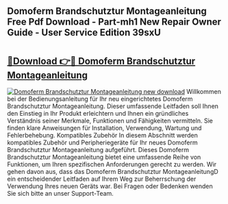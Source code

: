 ## Domoferm Brandschutztur Montageanleitung Free Pdf Download - Part-mh1 New Repair Owner Guide - User Service Edition 39sxU

# <h2><a href="http://df8bzu.blite.top/?on=Domoferm+Brandschutztur+Montageanleitung">🔗Download 👉🔴 Domoferm Brandschutztur Montageanleitung</a></h2>

[![Domoferm Brandschutztur Montageanleitung new download](https://i.imgur.com/lujVjoI.png)](http://df8bzu.blite.top/?on=Domoferm+Brandschutztur+Montageanleitung)
Willkommen bei der Bedienungsanleitung für Ihr neu eingerichtetes Domoferm Brandschutztur Montageanleitung. Dieser umfassende Leitfaden soll Ihnen den Einstieg in Ihr Produkt erleichtern und Ihnen ein gründliches Verständnis seiner Merkmale, Funktionen und Fähigkeiten vermitteln. Sie finden klare Anweisungen für Installation, Verwendung, Wartung und Fehlerbehebung. Kompatibles Zubehör In diesem Abschnitt werden kompatibles Zubehör und Peripheriegeräte für Ihr neues Domoferm Brandschutztur Montageanleitung aufgeführt. Dieses Domoferm Brandschutztur Montageanleitung bietet eine umfassende Reihe von Funktionen, um Ihren spezifischen Anforderungen gerecht zu werden. Wir gehen davon aus, dass das Domoferm Brandschutztur MontageanleitungD ein entscheidender Leitfaden auf Ihrem Weg zur Beherrschung der Verwendung Ihres neuen Geräts war. Bei Fragen oder Bedenken wenden Sie sich bitte an unser Support-Team.
